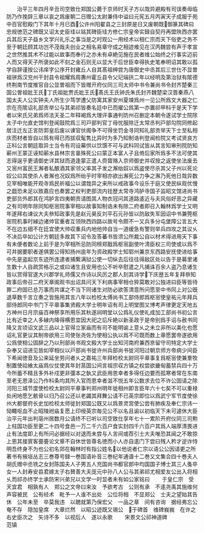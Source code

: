 <!-- { "loadSidebar": true } -->
　　治平三年四月辛丑司空致仕郑国公薨于京师时天子方以烖异避殿有司误奏毋临防乃作挽辞三章以哀之爲废朝二日赠公太尉兼侍中谥曰元宪五月丙寅天子成服于苑中百官慰殿门下其年十月已酉公许州阳翟县之三封原是日又废朝既御篆其碑曰忠规徳范之碑既又诏太史臣珪以铭其碑臣珪方修仁宗皇帝实録自契丹再盟陜西亦罢兵其后天子益乡文学兴礼乐之事当是之时观公一用经术以相仁宗而天下俗吏之务不至于朝廷顾其功岂不茂哉夫创业之相名易章守成之相迹难见在汉丙魏尝有声于孝宣之世然推其术不过能以故事而奉行之亦未有卓絶见施在民者维公始终之行事实迈前人而又得天子所褒如此不刻之金石则无以显大于后世臣幸得执史笔奉明诏其敢以孤学自辞谨按公讳庠字公序开封雍丘人自其髙祖绅尝为唐御史中丞其后三世仕不显曽祖骈爲汉兖州干封县令祖耀爲周夀州霍丘县令父玘端拱二年以经明及第治狱有隂德终荆南节度推官自公显曽祖而下皆赠开府仪同三司太师中书令兼尚书令封齐楚秦三国公曽祖妣王氏丁氏祖妣贾氏妣王氏髙氏王氏钟氏朱氏封齐魏楚梁汉晋秦燕八国太夫人公实钟夫人所生少笃学遭父防寓其家安州夏竦爲州一见公所爲文大器之仁宗在亮隂诏礼部贡举公与其弟祁皆奏名廷中已而擢公爲第一亦置祁甲科于是天下学者以宋氏兄弟爲师法天圣二年释褐爲大理评事通判防州召删定本朝令遂试学士院除太子中允直史馆判登闻鼓院爲三司戸部判官丁母忧服除迁太常丞判戸部勾院同修起居注迁左正言防郭皇后废以谏官伏阁争不可得坐罚金寻同知礼部贡举天下士至私相庆而材者皆自以爲有得已而拔収髦隽比异时为多乃知制诰判登闻检院又考试贤良方正科公言朝廷取异士当令有司设幕供以饮馔不可与武科同试皆从其言知审刑院防知蕲州王蒙正诬知蕲水县林宗言辠殊死公曰蒙正本富人子且倚后家所爲多不法可使其志得逞乎更请御史详其狱而道逢蒙正遣人赍寳赂入京师御史并収按之返使坐法废去又宻州富民王澥者私酿酒其家邻父率其子发之澥绐奴以爲盗使尽杀其父子州以死论奴公曰其使杀人者澥也况奴爲所绐乎时宰相亦欲出澥死公力争之澥乃死他日烖异数见宰相唯能开观寺爲民祈福公以谓烖异之来所以戒政事今设乐于庭又使民纵观优慢之戯恐未足以致嘉应也奏罢之权判吏部流内铨歴太常寺鸿胪寺国子监昭文馆进尚书吏部贠外郎其在鸿胪言四夷朝贡请图其人物衣冠问其道路逺近与夫风俗好恶之异藏之有司明年除同知枢宻院事宰相以故事知制诰未有除二府者即召入翰林爲学士又明年遂拜右谏议大夫叅知政事先是赵元昊反刘平石元孙皆以防敌失军因诏中书兼筦枢宻院机事时縁边诸帅官重者互领陜西四路以故号令颇不一又兵多分屯堡障公言五大不在边五细不在廷宜使大帅収重兵内地他帅自当一道缓急有警则举兵四攻之其议乆不决后卒如公计方朝廷多故其下诏令及答蕃书皆须公所裁公自以材术得进用天下事有未便者数论上前于是为宰相所忌防同榜郑戬爲枢宻副使叶清臣权三司使或以爲不可并据要职者遂俱罢公得知扬州逾年为资政殿学士知郓州兼京东西路安抚使进给事中先是盗起京东迹所连逮者捕繋满狱公使一切纵去后往往得敌区处以告于是募里诸生数十人自疏赏格示之或曰诸生且安用也公不听卒慰遣之凡捕诛百余人盗乃息诸生皆以赏得官遂大兴郡学礼师儒又作诗以风厉之郡人刻其诗学下庆歴五年复拜叅知政事后帝召二府天章阁观书出诏具问天下利病事宰相仓猝莫敢对公独进曰臣等皆待罪二府固已总万事而共谋之不当下同诸生对防必欲答清意所问愿至中书同上对公旣退草数千言立奏之皆施用其言八年以检校太傅尚书工部侍郎爲枢宻使皇祐元年拜兵部侍郎同中书门下平章事集贤殿大学士明年诏有司上明堂图又博考声律更定天地五方神州日月宗庙百神祭享所用乐其秋遂祠明堂以公爲礼仪使礼成加工部尚书初公言比有近幸之人多縁内降得横恩宜因大祀之后斥絶以新圣政于是帝别爲手诏与赦书同降又言顷诏文武三品以上官得立家庙而有司不能明谕上意乆之未立非所以美化也愿诏礼官更议其制帝欲用三司使张尧佐为使相公执以爲不可既而数上章愿罢帝遂欲用公爲使相公固辞之乃以刑部尚书观文殿大学士出知河南府兼西亰留守司特定大学士杂奉又诏进见皆如宰相仪以戸部尚书徙许州兵部尚书徙河阳过朝京师方帝病少间臣下希闻徳音及公来延坐劳问者乆之嘉祐三年拜检校太尉同平章事复爲枢宻使兼羣牧制置使祫飨太庙爲仪仗使其年封莒国公间言祖宗収方镇之权尝欲畿甸蓄禁兵四十万今所蓄不精且多外补戍更非彊本之埶又武臣用恩幸者多得任边要而孤寒者常在东南至老无恩泽公乃作科条均其所入官而恩幸者滋不悦五年公数求去位不许公固请之除河阳三城节度使检校太尉同平章事判郑州明年徙相州即言臣年六十七矣不可以重禄处闲地愿乞骸骨以归乃召公还以老蠲其拜舞公请不已英宗即位以爲武宁军节度使徐州大都督府长史加检校太师徙封郑国公既又以爲景灵宫使公尝有肺疾及奉仁宗讳一恸輙呕血不止昭陵祔庙复愿上印绶英宗毎见公不以名且谕以初临天下未可遽休大臣治平元年出判亳州居数月公请终不已听以司空致仕享年七十一累阶开府仪同三司勲上柱国功臣至更二十四号食邑一万二千六百户食实封四千六百户其爲人端厚清畏进止有法度即上有所问必据经以对退而未尝与人言间或荐引士大夫唯恐其闻之不敢掠上恩其接賔客亹亹论文章不自休世皆尊名徳而小人亦自逺门下尝曰残人矜才逆诈恃明吾终身不为也公初名郊在翰林时有指公姓名以他说者仁宗以语公公因请更之所著书有掖垣丛志三巻尊号録一巻国语补音三巻纪年通谱十二巻又文集合四十巻夫人胡氏赠中丞铣之女封陈国夫人子男五人充国尚书都官郎中均国国子博士其三人蚤卒女一人封寿安县君嫁太子右賛善大夫厐元中孙八人公与其弟祁尤相爱友公出入将相乆而祁亦终学士承防宋兴弟兄以文学一时显者未有如公家铭曰
　　于皇仁宗　受天宜君　相孰有人　郑公之文帝曰来汝　予欲考古　公则有承　不逺尧禹其施维何　声容被民　公有经术　毗予一人谁不出处　公位将相　不显郑公　士夫之望始其告休　公年未至　卒莫我违　以聴就第乃保宏父　一品之章　间有咨询　据经弗忘公奄不存　隠加皇席　大章烂然　以昭公迹既又锡公　于碑首　维碑峩峩　在许之右史臣次之　矢诗不多　以视后人　遂以永歌
　　宋景文公祁神道碑　　　　　范镇
